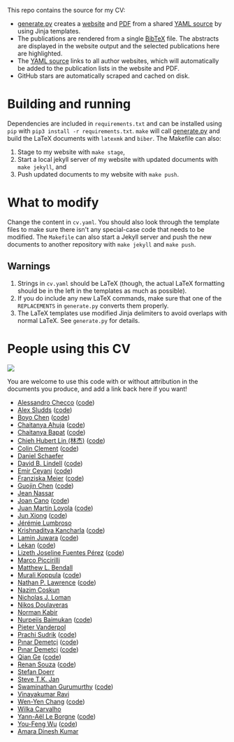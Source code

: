 This repo contains the source for my CV:

+ [generate.py](generate.py) creates a [website](http://bamos.github.io)
  and [PDF](http://bamos.github.io/data/cv.pdf)
  from a shared [YAML source](cv.yaml)
  by using Jinja templates.
+ The publications are rendered from a single
  [BibTeX](publications/all.bib) file.
  The abstracts are displayed in the website output
  and the selected publications here are highlighted.
+ The [YAML source](cv.yaml) links to all author websites,
  which will automatically be added to the
  publication lists in the website and PDF.
+ GitHub stars are automatically scraped and cached on disk.


# Building and running
Dependencies are included in `requirements.txt` and can be installed
using `pip` with `pip3 install -r requirements.txt`.
`make` will call [generate.py](generate.py) and
build the LaTeX documents with `latexmk` and `biber`.
The Makefile can also:

1. Stage to my website with `make stage`,
2. Start a local jekyll server of my website with updated
  documents with `make jekyll`, and
3. Push updated documents to my website with `make push`.

# What to modify
Change the content in `cv.yaml`.
You should also look through the template files to make sure there isn't any
special-case code that needs to be modified.
The `Makefile` can also start a Jekyll server and push the
new documents to another repository with `make jekyll` and `make push`.

## Warnings
1. Strings in `cv.yaml` should be LaTeX (though, the actual LaTeX formatting
   should be in the left in the templates as much as possible).
2. If you do include any new LaTeX commands, make sure that one of the
   `REPLACEMENTS` in `generate.py` converts them properly.
3. The LaTeX templates use modified Jinja delimiters to avoid overlaps with
   normal LaTeX. See `generate.py` for details.

# People using this CV
![](./images/websites.png)

You are welcome to use this code with or without attribution in the
documents you produce, and add a link back here if you want!

+ [Alessandro Checco](https://alessandrochecco.github.io/) ([code](https://github.com/wcarvalho/cv))
+ [Alex Sludds](https://alexsludds.github.io/) ([code](https://github.com/wcarvalho/cv))
+ [Boyo Chen](https://boyochen.github.io/) ([code](https://github.com/wcarvalho/cv))
+ [Chaitanya Ahuja](https://chahuja.com/) ([code](https://github.com/chahuja/cv))
+ [Chaitanya Bapat](https://chaibapchya.github.io/about) ([code](https://github.com/wcarvalho/cv))
+ [Chieh Hubert Lin (林杰)](https://hubert0527.github.io/) ([code](https://github.com/wcarvalho/cv))
+ [Colin Clement](http://www.cbclement.com/cv/) ([code](https://github.com/colinclement/cv))
+ [Daniel Schaefer](https://github.com/JohnAZoidberg/cv)
+ [David B. Lindell](https://davidlindell.com/) ([code](https://github.com/davelindell/cv))
+ [Emir Ceyani](https://ceyani.io/) ([code](https://github.com/emirceyani/cv))
+ [Franziska Meier](https://fmeier.github.io/) ([code](https://github.com/wcarvalho/cv))
+ [Guojin Chen](https://dekura.github.io/) ([code](https://github.com/wcarvalho/cv))
+ [Jean Nassar](https://github.com/masasin/resume)
+ [Joan Cano](https://joancano.github.io/) ([code](https://github.com/wcarvalho/cv))
+ [Juan Martín Loyola](https://jmloyola.github.io/cv/) ([code](https://github.com/jmloyola/cv))
+ [Jun Xiong](https://suredream.github.io/) ([code](https://github.com/wcarvalho/cv))
+ [Jérémie Lumbroso](https://github.com/jlumbroso/cv)
+ [Krishnaditya Kancharla](https://krishnakancharla.github.io/about) ([code](https://github.com/wcarvalho/cv))
+ [Lamin Juwara](https://laminjuwara.github.io) ([code](https://github.com/LaminJuwara/laminjuwara.github.io))
+ [Lekan](https://scriptedonachip.com/) ([code](https://github.com/wcarvalho/cv))
+ [Lizeth Joseline Fuentes Pérez](https://lizonly.github.io/cv/) ([code](https://github.com/lizOnly/cv))
+ [Marco Piccirilli](https://mpicci.github.io/)
+ [Matthew L. Bendall](https://github.com/mlbendall/cv)
+ [Murali Koppula](https://murali-koppula.github.io/) ([code](https://github.com/wcarvalho/cv))
+ [Nathan P. Lawrence]( https://nplawrence.com/cv/) ([code](https://github.com/NPLawrence/CV))
+ [Nazim Coskun](https://github.com/nazimcoskun/cv)
+ [Nicholas J. Loman](https://github.com/nickloman/cv)
+ [Nikos Doulaveras](https://github.com/niveras/BlogCV)
+ [Norman Kabir](https://github.com/nkabir/cv)
+ [Nurpeiis Baimukan](https://nurpeiis.github.io/) ([code](https://github.com/wcarvalho/cv))
+ [Pieter Vanderpol](https://github.com/petevdp/cv)
+ [Prachi Sudrik](https://prachisudrik.github.io/about) ([code](https://github.com/wcarvalho/cv))
+ [Pınar Demetçi](https://pinardemetci.github.io/) ([code](https://github.com/wcarvalho/cv))
+ [Pınar Demetçi](https://pinardemetci.github.io/) ([code](https://github.com/wcarvalho/cv))
+ [Qian Ge](https://conan7882.github.io/) ([code](https://github.com/wcarvalho/cv))
+ [Renan Souza](https://renansouza.org/) ([code](https://github.com/renan-souza/cv))
+ [Stefan Doerr](https://github.com/stefdoerr/cv)
+ [Steve T.K. Jan](https://stevetkjan.github.io/)
+ [Swaminathan Gurumurthy](https://swami1995.github.io/) ([code](https://github.com/wcarvalho/cv))
+ [Vinayakumar Ravi](https://vinayakumarr.github.io/)
+ [Wen-Yen Chang](https://jwy-leo.github.io/) ([code](https://github.com/wcarvalho/cv))
+ [Wilka Carvalho](https://github.com/wcarvalho/cv)
+ [Yann-Aël Le Borgne](https://yannael.github.io/) ([code](https://github.com/wcarvalho/cv))
+ [You-Feng Wu](https://lilyo.github.io/) ([code](https://github.com/wcarvalho/cv))
+ [Amara Dinesh Kumar](https://dineshresearch.github.io/)
